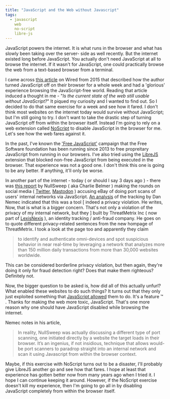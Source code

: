 ```yaml
---
title: "JavaScript and the Web without Javascript"
tags:
  - javascript
    web
    no-script
    libre-js
---
```


JavaScript powers the internet. It is what runs in the
browser and what has slowly been taking over the server-
side as well recently. But the internet existed long before
JavaScript. You actually don't need JavaScript at all to
browse the internet. If it wasn't for JavaScript, one could
practically browse the web from a text-based browser from a
terminal.

I came across [this article](https://www.wired.com/2015/11/i-turned-off-javascript-for-a-whole-week-and-it-was-glorious/) on Wired from 2015 that
described how the author turned JavaScript off on their
browser for a whole week and had a 'glorious' experience
browsing the JavaScript-free world. Reading that article
induced a thought in me - "_Is the current state of the web
still usable without JavaScript?_" It piqued my curiosity
and I wanted to find out. So I decided to do that same
exercise for a week and see how it fared. I don't think most
websites on the internet today would survive without
JavaScript; but I'm still going to try. I don't want to take
the drastic step of turning JavaScript off from within the
browser itself. Instead I'm going to rely on a web extension
called [NoScript](https://addons.mozilla.org/en-US/firefox/addon/noscript/) to disable JavaScript in the browser for
me. Let's see how the web fares against it.

In the past, I've known the ['Free JavaScript'](https://www.fsf.org/campaigns/freejs) campaign that
the Free Software foundation has been running since 2013 to
free propreitary JavaScript from running in our browsers.
I've also tried using the [LibreJS](https://www.gnu.org/software/librejs/index.html) extension that blocked
non-free JavaScript from being executed in the browser. That
experience was not a good one. I don't think this one is
going to be any better. If anything, it'll only be worse.

In another part of the internet - today ( or should I say 3
days ago ) - there was [this report](https://nullsweep.com/why-is-this-website-port-scanning-me/) by NullSweep ( aka
Charlie Belmer ) making the rounds on social media
( [Twitter](https:/twitter.com/NordVPN/status/1264284967602970631), [Mastodon](https://mastodon.ar.al/@aral/104222057850347395) ) accusing eBay of doing port scans
of users' internal networks via JavaScript. [An analysis](https://blog.nem.ec/2020/05/24/ebay-port-scanning/) of
the tracking by Dan Nemec indicated that this was a tool
[
indeed
a privacy violation. He writes,
Now, that is what is a bigger concern. That's not only a
violation of the privacy of my internal network, but they
]
built by ThreatMetrix Inc ( now part of [LexisNexis](https://risk.lexisnexis.com/products/threatmetrix) ), an
identity tracking / anti-fraud company. He goes on to quote
different privacy-related sentences from the new hompage of
ThreatMetrix. I took a look at the page too and apparently
they claim
> to identify and authenticate omni-devices and spot
suspicious behavior in near real-time by leveraging a network
that analyzes more than 150 million daily transactions from
more than 30,000 websites worldwide.

This can be considered borderline privacy violation, but then
again, they're doing it only for fraud detection right? Does
that make them righteous? Definitely not.

Now, the bigger question to be asked is, how did all of this
actually unfurl? What enabled these websites to do such
things? It turns out that they only just exploited something
that [JavaScript allowed](http://blog.andlabs.org/2010/12/port-scanning-with-html5-and-js-recon.html) them to do. It's a feature :tm: .
Thanks for making the web more toxic, JavaScript. That's one
more reason why one should have JavaScript disabled while
browsing the internet.

Nemec notes in his article,
> In reality, NullSweep was actually discussing a different
type of port scanning, one initiated directly by a website
the target loads in their browser. It’s an ingenius, if not
insidious, technique that allows would-be port scanners to
paradrop straight into an internal network and scan it using
Javascript from within the browser context.

Maybe, if this exercise with NoScript turns out to be a
disaster, I'll probably give LibreJS another go and see how
that fares. I hope at least that experience has gotten better
now from many years ago when I tried it. I hope I can
continue keeping it around. However, if the NoScript
exercise doesn't kill my experience, then I'm going to go
all in by disabling JavaScript completely from within the
browser itself.
